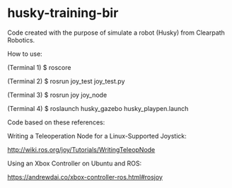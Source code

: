 # husky-training-bir

Code created with the purpose of simulate a robot (Husky) from Clearpath Robotics.

How to use:

(Terminal 1) $ roscore

(Terminal 2) $ rosrun joy_test joy_test.py

(Terminal 3) $ rosrun joy joy_node

(Terminal 4) $ roslaunch husky_gazebo husky_playpen.launch

Code based on these references:


Writing a Teleoperation Node for a Linux-Supported Joystick:

http://wiki.ros.org/joy/Tutorials/WritingTeleopNode

Using an Xbox Controller on Ubuntu and ROS:

https://andrewdai.co/xbox-controller-ros.html#rosjoy
